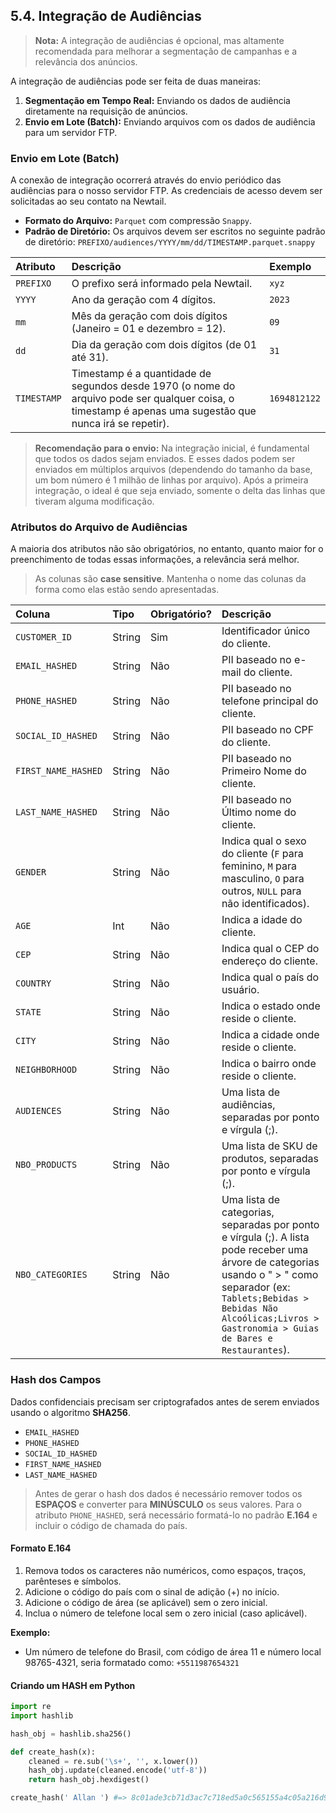 ## 5.4. Integração de Audiências

> **Nota:** A integração de audiências é opcional, mas altamente recomendada para melhorar a segmentação de campanhas e a relevância dos anúncios.

A integração de audiências pode ser feita de duas maneiras:

1.  **Segmentação em Tempo Real:** Enviando os dados de audiência diretamente na requisição de anúncios.
2.  **Envio em Lote (Batch):** Enviando arquivos com os dados de audiência para um servidor FTP.

### Envio em Lote (Batch)

A conexão de integração ocorrerá através do envio periódico das audiências para o nosso servidor FTP. As credenciais de acesso devem ser solicitadas ao seu contato na Newtail.

*   **Formato do Arquivo:** `Parquet` com compressão `Snappy`.
*   **Padrão de Diretório:** Os arquivos devem ser escritos no seguinte padrão de diretório:
    `PREFIXO/audiences/YYYY/mm/dd/TIMESTAMP.parquet.snappy`

| Atributo  | Descrição                                                                                             | Exemplo      |
| :-------- | :---------------------------------------------------------------------------------------------------- | :----------- |
| `PREFIXO` | O prefixo será informado pela Newtail.                                                                | `xyz`        |
| `YYYY`    | Ano da geração com 4 dígitos.                                                                         | `2023`       |
| `mm`      | Mês da geração com dois dígitos (Janeiro = 01 e dezembro = 12).                                       | `09`         |
| `dd`      | Dia da geração com dois dígitos (de 01 até 31).                                                       | `31`         |
| `TIMESTAMP`| Timestamp é a quantidade de segundos desde 1970 (o nome do arquivo pode ser qualquer coisa, o timestamp é apenas uma sugestão que nunca irá se repetir). | `1694812122` |

> **Recomendação para o envio:** Na integração inicial, é fundamental que todos os dados sejam enviados. E esses dados podem ser enviados em múltiplos arquivos (dependendo do tamanho da base, um bom número é 1 milhão de linhas por arquivo). Após a primeira integração, o ideal é que seja enviado, somente o delta das linhas que tiveram alguma modificação.

### Atributos do Arquivo de Audiências

A maioria dos atributos não são obrigatórios, no entanto, quanto maior for o preenchimento de todas essas informações, a relevância será melhor.

> As colunas são **case sensitive**. Mantenha o nome das colunas da forma como elas estão sendo apresentadas.

| Coluna              | Tipo   | Obrigatório? | Descrição                                                                                                                                                                                                                                                        |
| :------------------ | :----- | :----------- | :--------------------------------------------------------------------------------------------------------------------------------------------------------------------------------------------------------------------------------------------------------------- |
| `CUSTOMER_ID`       | String | Sim          | Identificador único do cliente.                                                                                                                                                                                                                                  |
| `EMAIL_HASHED`      | String | Não          | PII baseado no e-mail do cliente.                                                                                                                                                                                                                                |
| `PHONE_HASHED`      | String | Não          | PII baseado no telefone principal do cliente.                                                                                                                                                                                                                    |
| `SOCIAL_ID_HASHED`  | String | Não          | PII baseado no CPF do cliente.                                                                                                                                                                                                                                   |
| `FIRST_NAME_HASHED` | String | Não          | PII baseado no Primeiro Nome do cliente.                                                                                                                                                                                                                         |
| `LAST_NAME_HASHED`  | String | Não          | PII baseado no Último nome do cliente.                                                                                                                                                                                                                           |
| `GENDER`            | String | Não          | Indica qual o sexo do cliente (`F` para feminino, `M` para masculino, `O` para outros, `NULL` para não identificados).                                                                                                                                            |
| `AGE`               | Int    | Não          | Indica a idade do cliente.                                                                                                                                                                                                                                       |
| `CEP`               | String | Não          | Indica qual o CEP do endereço do cliente.                                                                                                                                                                                                                        |
| `COUNTRY`           | String | Não          | Indica qual o país do usuário.                                                                                                                                                                                                                                   |
| `STATE`             | String | Não          | Indica o estado onde reside o cliente.                                                                                                                                                                                                                           |
| `CITY`              | String | Não          | Indica a cidade onde reside o cliente.                                                                                                                                                                                                                           |
| `NEIGHBORHOOD`      | String | Não          | Indica o bairro onde reside o cliente.                                                                                                                                                                                                                           |
| `AUDIENCES`         | String | Não          | Uma lista de audiências, separadas por ponto e vírgula (;).                                                                                                                                                                                                      |
| `NBO_PRODUCTS`      | String | Não          | Uma lista de SKU de produtos, separadas por ponto e vírgula (;).                                                                                                                                                                                                 |
| `NBO_CATEGORIES`    | String | Não          | Uma lista de categorias, separadas por ponto e vírgula (;). A lista pode receber uma árvore de categorias usando o " > " como separador (ex: `Tablets;Bebidas > Bebidas Não Alcoólicas;Livros > Gastronomia > Guias de Bares e Restaurantes`). |

### Hash dos Campos

Dados confidenciais precisam ser criptografados antes de serem enviados usando o algoritmo **SHA256**.

*   `EMAIL_HASHED`
*   `PHONE_HASHED`
*   `SOCIAL_ID_HASHED`
*   `FIRST_NAME_HASHED`
*   `LAST_NAME_HASHED`

> Antes de gerar o hash dos dados é necessário remover todos os **ESPAÇOS** e converter para **MINÚSCULO** os seus valores.
> Para o atributo `PHONE_HASHED`, será necessário formatá-lo no padrão **E.164** e incluir o código de chamada do país.

#### Formato E.164

1.  Remova todos os caracteres não numéricos, como espaços, traços, parênteses e símbolos.
2.  Adicione o código do país com o sinal de adição (+) no início.
3.  Adicione o código de área (se aplicável) sem o zero inicial.
4.  Inclua o número de telefone local sem o zero inicial (caso aplicável).

**Exemplo:**

*   Um número de telefone do Brasil, com código de área 11 e número local 98765-4321, seria formatado como: `+5511987654321`

#### Criando um HASH em Python

```python
import re
import hashlib

hash_obj = hashlib.sha256()

def create_hash(x):
    cleaned = re.sub('\s+', '', x.lower())
    hash_obj.update(cleaned.encode('utf-8'))
    return hash_obj.hexdigest()

create_hash(' Allan ') #=> 8c01ade3cb71d3ac7c718ed5a0c565155a4c05a216d9e59013c5d7b49e916914
```
